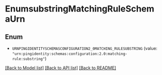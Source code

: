 # EnumsubstringMatchingRuleSchemaUrn

## Enum


* `URNPINGIDENTITYSCHEMASCONFIGURATION2_0MATCHING_RULESUBSTRING` (value: `"urn:pingidentity:schemas:configuration:2.0:matching-rule:substring"`)


[[Back to Model list]](../README.md#documentation-for-models) [[Back to API list]](../README.md#documentation-for-api-endpoints) [[Back to README]](../README.md)


